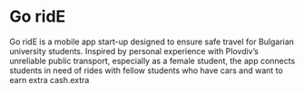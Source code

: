 # Go ridE
Go ridE is a mobile app start-up designed to ensure safe travel for Bulgarian university students. Inspired by personal experience with Plovdiv’s unreliable public transport, especially as a female student, the app connects students in need of rides with fellow students who have cars and want to earn extra cash.extra 
